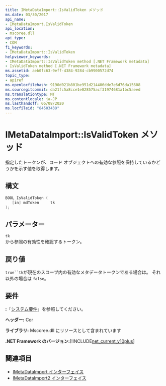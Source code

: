 ```yaml
---
title: IMetaDataImport::IsValidToken メソッド
ms.date: 03/30/2017
api_name:
- IMetaDataImport.IsValidToken
api_location:
- mscoree.dll
api_type:
- COM
f1_keywords:
- IMetaDataImport::IsValidToken
helpviewer_keywords:
- IMetaDataImport::IsValidToken method [.NET Framework metadata]
- IsValidToken method [.NET Framework metadata]
ms.assetid: aeb0fc63-9eff-4384-9284-cb9900572d74
topic_type:
- apiref
ms.openlocfilehash: 9190d021b801be951d214406dde7e6d76da15608
ms.sourcegitcommit: da21fc5a8cce1e028575acf31974681a1bc5aeed
ms.translationtype: MT
ms.contentlocale: ja-JP
ms.lasthandoff: 06/08/2020
ms.locfileid: "84503439"
---
```

# <a name="imetadataimportisvalidtoken-method"></a>IMetaDataImport::IsValidToken メソッド
指定したトークンが、コード オブジェクトへの有効な参照を保持しているかどうかを示す値を取得します。  
  
## <a name="syntax"></a>構文  
  
```cpp  
BOOL IsValidToken (  
   [in] mdToken     tk  
);  
```  
  
## <a name="parameters"></a>パラメーター  
 `tk`  
 から参照の有効性を確認するトークン。  
  
## <a name="return-value"></a>戻り値  
 `true``tk`が現在のスコープ内の有効なメタデータトークンである場合は。 それ以外の場合は `false`。  
  
## <a name="requirements"></a>要件  
 **:**「[システム要件](../../get-started/system-requirements.md)」を参照してください。  
  
 **ヘッダー:** Cor  
  
 **ライブラリ:** Mscoree.dll にリソースとして含まれています  
  
 **.NET Framework のバージョン:**[!INCLUDE[net_current_v10plus](../../../../includes/net-current-v10plus-md.md)]  
  
## <a name="see-also"></a>関連項目

- [IMetaDataImport インターフェイス](imetadataimport-interface.md)
- [IMetaDataImport2 インターフェイス](imetadataimport2-interface.md)
